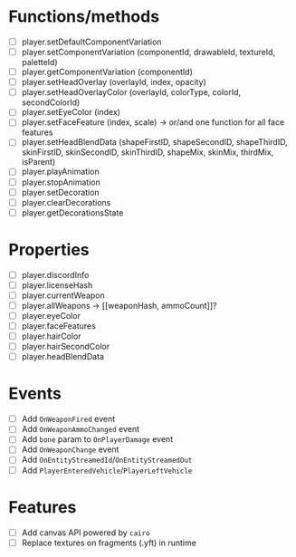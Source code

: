 # Functions/methods
- [ ] player.setDefaultComponentVariation
- [ ] player.setComponentVariation (componentId, drawableId, textureId, paletteId)
- [ ] player.getComponentVariation (componentId)
- [ ] player.setHeadOverlay (overlayId, index, opacity)
- [ ] player.setHeadOverlayColor (overlayId, colorType, colorId, secondColorId)
- [ ] player.setEyeColor (index)
- [ ] player.setFaceFeature (index, scale) -> or/and one function for all face features
- [ ] player.setHeadBlendData (shapeFirstID, shapeSecondID, shapeThirdID, skinFirstID, skinSecondID, skinThirdID, shapeMix, skinMix, thirdMix, isParent)
- [ ] player.playAnimation
- [ ] player.stopAnimation
- [ ] player.setDecoration
- [ ] player.clearDecorations
- [ ] player.getDecorationsState

# Properties
- [ ] player.discordInfo
- [ ] player.licenseHash
- [ ] player.currentWeapon
- [ ] player.allWeapons -> [[weaponHash, ammoCount]]?
- [ ] player.eyeColor
- [ ] player.faceFeatures
- [ ] player.hairColor
- [ ] player.hairSecondColor
- [ ] player.headBlendData

# Events
- [ ] Add `OnWeaponFired` event
- [ ] Add `OnWeaponAmmoChanged` event
- [ ] Add `bone` param to `OnPlayerDamage` event
- [ ] Add `OnWeaponChange` event
- [ ] Add `OnEntityStreamedId`/`OnEntityStreamedOut`
- [ ] Add `PlayerEnteredVehicle`/`PlayerLeftVehicle`

# Features
- [ ] Add canvas API powered by `cairo`
- [ ] Replace textures on fragments (.yft) in runtime
